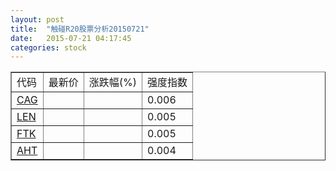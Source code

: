 ```yaml
---
layout: post
title:  "触碰R20股票分析20150721"
date:   2015-07-21 04:17:45
categories: stock
---
```

<script type="text/javascript">
var stockList = []
stockList.push('gb_cag');
stockList.push('gb_len');
stockList.push('gb_ftk');
stockList.push('gb_aht');
</script>

<table border="1">
 <tr>
 <td>代码</td>
  <td>最新价</td>
  <td>涨跌幅(%)</td>
 <td>强度指数</td>
</tr>
  <tr id="cag"><td><a href="http://stock.finance.sina.com.cn/usstock/quotes/CAG.html" target="_blank">CAG</a></td><td></td><td></td><td>0.006</td></tr>
  <tr id="len"><td><a href="http://stock.finance.sina.com.cn/usstock/quotes/LEN.html" target="_blank">LEN</a></td><td></td><td></td><td>0.005</td></tr>
  <tr id="ftk"><td><a href="http://stock.finance.sina.com.cn/usstock/quotes/FTK.html" target="_blank">FTK</a></td><td></td><td></td><td>0.005</td></tr>
  <tr id="aht"><td><a href="http://stock.finance.sina.com.cn/usstock/quotes/AHT.html" target="_blank">AHT</a></td><td></td><td></td><td>0.004</td></tr>
</table>
